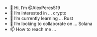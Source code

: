 - 👋 Hi, I’m @AlexPeres519
- 👀 I’m interested in ... crypto
- 🌱 I’m currently learning ... Rust
- 💞️ I’m looking to collaborate on ... Solana
- 📫 How to reach me ...

<!---
AlexPeres519/AlexPeres519 is a ✨ special ✨ repository because its `README.md` (this file) appears on your GitHub profile.
You can click the Preview link to take a look at your changes.
--->
